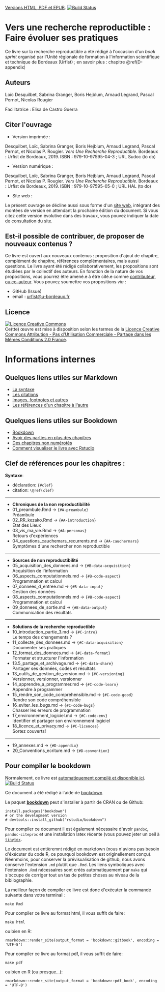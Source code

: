 [Versions HTML, PDF et
EPUB](https://alegrand.github.io/bookrr/). [![Build
Status](https://travis-ci.org/alegrand/bookrr.svg?branch=master)](https://travis-ci.org/alegrand/bookrr)

# Vers une recherche reproductible : Faire évoluer ses pratiques
Ce livre sur la recherche reproductible a été rédigé à l'occasion d'un *book sprint* organisé par l'Unité régionale de formation à l'information scientifique et technique de Bordeaux (Urfist) ; en savoir plus : chapitre \@ref(D-appendix)

## Auteurs
Loïc Desquilbet, Sabrina Granger, Boris Hejblum, Arnaud Legrand, Pascal Pernot, Nicolas Rougier

Facilitatrice : Elisa de Castro Guerra

## Citer l'ouvrage

* Version imprimée :

Desquilbet, Loïc, Sabrina Granger, Boris Hejblum, Arnaud Legrand, Pascal Pernot, et Nicolas P. Rougier. *Vers Une Recherche Reproductible*. Bordeaux : Urfist de Bordeaux, 2019. ISBN : 979-10-97595-04-3 ; URL Sudoc (to do)

* Version numérique :

Desquilbet, Loïc, Sabrina Granger, Boris Hejblum, Arnaud Legrand, Pascal Pernot, et Nicolas P. Rougier. *Vers Une Recherche Reproductible*. Bordeaux : Urfist de Bordeaux, 2019. ISBN : 979-10-97595-05-0 ; URL HAL (to do)

* Site web : 

Le présent ouvrage se décline aussi sous forme d'un [site web](https://alegrand.github.io/bookrr/), intégrant des montées de version en attendant la prochaine édition du document. Si vous citez cette version évolutive dans des travaux, vous pouvez indiquer la date de consultation du site. 


## Est-il possible de contribuer, de proposer de nouveaux contenus ? 
Ce livre est ouvert aux nouveaux contenus : proposition d'ajout de chapitre, complément de chapitre, références complémentaires, mais aussi questions.
Le livre ayant été rédigé collaborativement, les propositions sont étudiées par le collectif des auteurs. 
En fonction de la nature de vos propositions, vous pourrez être amené.e à être cité.e comme [contributeur, ou co-auteur](https://publicationethics.org/authorship). 
Vous pouvez soumettre vos propositions *via* :
- GitHub (Issue)
- email : urfist@u-bordeaux.fr



## Licence
<a rel="license" href="http://creativecommons.org/licenses/by-nc-sa/2.0/fr/"><img alt="Licence Creative Commons" style="border-width:0" src="https://i.creativecommons.org/l/by-nc-sa/2.0/fr/88x31.png" /></a><br />Ce(tte) œuvre est mise à disposition selon les termes de la <a rel="license" href="http://creativecommons.org/licenses/by-nc-sa/2.0/fr/">Licence Creative Commons Attribution - Pas d’Utilisation Commerciale - Partage dans les Mêmes Conditions 2.0 France</a>.

# Informations internes
## Quelques liens utiles sur Markdown
- [La syntaxe](https://guides.github.com/features/mastering-markdown/)
- [Les citations](https://rmarkdown.rstudio.com/authoring_bibliographies_and_citations.html)
- [Images, footnotes et autres](https://github.com/fletcher/MultiMarkdown/wiki/MultiMarkdown-Syntax-Guide)
- [Les références d'un chapitre à l'autre](https://bookdown.org/yihui/bookdown/cross-references.html)

## Quelques liens utiles sur Bookdown
- [Bookdown](https://bookdown.org/)
- [Avoir des parties en plus des chapitres](https://github.com/rstudio/bookdown/issues/221)
- [Des chapitres non numérotés](https://github.com/rstudio/bookdown/issues/218)
- [Comment visualiser le livre avec Rstudio](https://bookdown.org/home/about/)


## Clef de références pour les chapitres :

**Syntaxe**:

* déclaration: `{#clef}`
* citation:    `\@ref(clef)`

---
* **Chroniques de la non reproductibilité**
* 01_preambule.Rmd                      -> `{#A-preambule}`  
  Préambule
* 02_RR_kezako.Rmd                      -> `{#A-introduction}`  
  Etat des Lieux
* 03_vis_ma_vie.Rmd                     -> `{#A-personas}`  
  Retours d'expériences
* 04_questions_cauchemars_recurrents.md -> `{#A-cauchermars}`  
  Symptômes d'une rechercher non reproductible

---

* **Sources de non reproductibilité**
* 05_acquisition_des_donnees.md      -> `{#B-data-acquisition}`  
  Acquisition de l'information
* 06_aspects_computationnels.md      -> `{#B-code-aspect}`  
Programmation et calcul
* 07_donnees_d_entree.md             -> `{#B-data-input}`  
  Gestion des données
* 08_aspects_computationnels.md      -> `{#B-code-aspect}`  
  Programmation et calcul
* 09_donnees_de_sortie.md            -> `{#B-data-output}`  
  Communication des résultats

---

* **Solutions de la recherche reproductible**
* 10_introduction_partie_3.md          -> `{#C-intro}`  
  Le temps des changements ?
* 11_collecte_des_donnees.md           -> `{#C-data-acquisition}`  
  Documenter ses pratiques
* 12_format_des_donnees.md             -> `{#C-data-format}`  
  Formater et structurer l'information
* 13.5_partage_et_archivage.md         -> `{#C-data-share}`  
  Partager ses données, codes et résultats
* 13_outils_de_gestion_de_version.md   -> `{#C-versioning}`  
  Versionner, versionner, versionner 
* 14_apprendre_a_programmer.md         -> `{#C-code-learn}`  
  Appendre à programmer
* 15_rendre_son_code_comprehensible.md -> `{#C-code-good}`  
  Rendre son code compréhensible
* 16_eviter_les_bugs.md                -> `{#C-code-bugs}`  
  Chasser les erreurs de programmation
* 17_environnement_logiciel.md         -> `{#C-code-env}`  
  Identifier et partager son environnement logiciel
* 18_licence_et_privacy.md             -> `{#C-licences}`  
  Sortez couverts!

---

* 19_annexes.md                        -> `{#D-appendix}`  
* 20_Conventions_ecriture.md           -> `{#D-convention}`
  
## Pour compiler le bookdown

Normalement, ce livre est [automatiquement compilé et disponible
ici](https://alegrand.github.io/bookrr/). [![Build
Status](https://travis-ci.org/alegrand/bookrr.svg?branch=master)](https://travis-ci.org/alegrand/bookrr)

Ce document a été rédigé à l'aide de [bookdown](https://bookdown.org).

Le paquet **[bookdown](https://bookdown.org)** peut s'installer à
partir de CRAN ou de  Github:

```{r eval=FALSE}
install.packages("bookdown")
# or the development version
# devtools::install_github("rstudio/bookdown")
```

Pour compiler ce document il est également nécessaire d'avoir
`pandoc`, `pandoc-citeproc` et une installation latex récente (vous
pouvez jeter un oeil à [`tinytex`](https://yihui.name/tinytex).

Le document est entièremnt rédigé en markdown (nous n'avions pas
besoin d'éxécuter du code R, ce pourquoi bookdown est originellement
conçu). Néenmoins, pour conserver la prévisualisation de github, nous
avons conservé l'extension `.md` plutôt que `.Rmd`.
Les liens symboliques avec l'extension `.Rmd` nécessaires sont créés
automatiquement par `make` qui s'occupe de corriger tout un tas de
petites choses au niveau de la bibilographie. 

La meilleur façon de compiler ce livre est donc d'exécuter la commande suivante dans votre terminal :
```{sh}
make Rmd
```

Pour compiler ce livre au format html, il vous suffit de faire:
```{sh}
make html
```
ou bien en R:
```{R}
rmarkdown::render_site(output_format = 'bookdown::gitbook', encoding = 'UTF-8')
```

Pour compiler ce livre au format pdf, il vous suffit de faire:
```{sh}
make pdf
```
ou bien en R (ou presque...):
```{R}
rmarkdown::render_site(output_format = 'bookdown::pdf_book', encoding = 'UTF-8')
```
